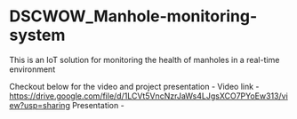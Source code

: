 # DSCWOW_Manhole-monitoring-system
This is an IoT solution for monitoring the health of manholes in a real-time environment <br>

Checkout below for the video and project presentation - 
Video link - https://drive.google.com/file/d/1LCVt5VncNzrJaWs4LJgsXCO7PYoEw313/view?usp=sharing
Presentation - 
